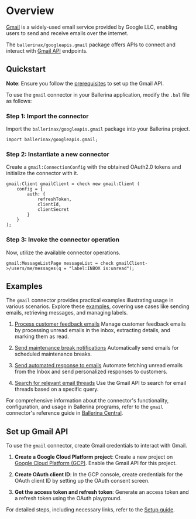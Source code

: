 # Overview

[Gmail](https://blog.google/products/gmail/) is a widely-used email service provided by Google LLC, enabling users to send and receive emails over the internet.

The `ballerinax/googleapis.gmail` package offers APIs to connect and interact with [Gmail API](https://developers.google.com/gmail/api/guides) endpoints.

## Quickstart

**Note**: Ensure you follow the [prerequisites](https://github.com/ballerina-platform/module-ballerinax-googleapis.gmail#set-up-gmail-api) to set up the Gmail API.

To use the `gmail` connector in your Ballerina application, modify the `.bal` file as follows:

### Step 1: Import the connector

Import the `ballerinax/googleapis.gmail` package into your Ballerina project.

```ballerina
import ballerinax/googleapis.gmail;
```

### Step 2: Instantiate a new connector

Create a `gmail:ConnectionConfig` with the obtained OAuth2.0 tokens and initialize the connector with it.

```ballerina
gmail:Client gmailClient = check new gmail:Client (
    config = {
        auth: {
            refreshToken,
            clientId,
            clientSecret
        }
    }
);
```

### Step 3: Invoke the connector operation

Now, utilize the available connector operations.

```ballerina
gmail:MessageListPage messageList = check gmailClient->/users/me/messages(q = "label:INBOX is:unread");
```

## Examples

The `gmail` connector provides practical examples illustrating usage in various scenarios. Explore these [examples](https://github.com/ballerina-platform/module-ballerinax-googleapis.gmail/tree/master/examples), covering use cases like sending emails, retrieving messages, and managing labels.

1. [Process customer feedback emails](https://github.com/ballerina-platform/module-ballerinax-googleapis.gmail/tree/master/examples/process-mails/main.bal)
    Manage customer feedback emails by processing unread emails in the inbox, extracting details, and marking them as read.

2. [Send maintenance break notifications](https://github.com/ballerina-platform/module-ballerinax-googleapis.gmail/tree/master/examples/send-mails/main.bal)
    Automatically send emails for scheduled maintenance breaks.

3. [Send automated response to emails](https://github.com/ballerina-platform/module-ballerinax-googleapis.gmail/tree/master/examples/reply-mails/main.bal)
    Automate fetching unread emails from the Inbox and send personalized responses to customers.

4. [Search for relevant email threads](https://github.com/ballerina-platform/module-ballerinax-googleapis.gmail/tree/master/examples/search-threads/main.bal)
    Use the Gmail API to search for email threads based on a specific query.

For comprehensive information about the connector's functionality, configuration, and usage in Ballerina programs, refer to the `gmail` connector's reference guide in [Ballerina Central](https://central.ballerina.io/ballerinax/googleapis.gmail/latest).

## Set up Gmail API

To use the `gmail` connector, create Gmail credentials to interact with Gmail.

1. **Create a Google Cloud Platform project**: Create a new project on [Google Cloud Platform (GCP)](https://console.cloud.google.com/getting-started?pli=1). Enable the Gmail API for this project.

2. **Create OAuth client ID**: In the GCP console, create credentials for the OAuth client ID by setting up the OAuth consent screen.

3. **Get the access token and refresh token**: Generate an access token and a refresh token using the OAuth playground.

For detailed steps, including necessary links, refer to the [Setup guide](https://github.com/ballerina-platform/module-ballerinax-googleapis.gmail/tree/master/docs/setup/setup.md).
